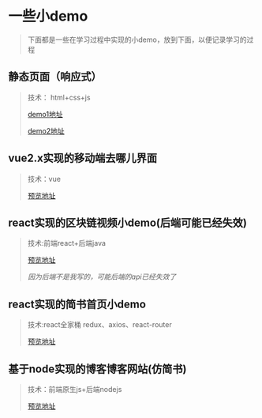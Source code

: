 # 一些小demo
>下面都是一些在学习过程中实现的小demo，放到下面，以便记录学习的过程



## 静态页面（响应式）
> 技术： html+css+js
> 
> [demo1地址](http://114.55.93.74:8003/index.html)
> 
> [demo2地址](http://114.55.93.74:8002/index.html)

## vue2.x实现的移动端去哪儿界面
>技术：vue
>
>[预览地址](http://114.55.93.74:8007/#/)

## react实现的区块链视频小demo(后端可能已经失效)
>技术:前端react+后端java
>
>[预览地址](http://114.55.93.74:8006/#/home)
>
>*因为后端不是我写的，可能后端的api已经失效了*

## react实现的简书首页小demo
>技术:react全家桶 redux、axios、react-router
>
>[预览地址](http://114.55.93.74:8004/index.html)

## 基于node实现的博客博客网站(仿简书)
>技术：前端原生js+后端nodejs
>
>[预览地址](http://114.55.93.74:8080/index.html)

